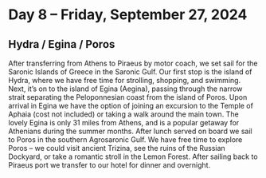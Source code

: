 # Day 8 – Friday, September 27, 2024 

## Hydra / Egina / Poros 

After transferring from Athens to Piraeus by motor coach, we set sail for the Saronic Islands of Greece in the Saronic
Gulf. Our first stop is the island of Hydra, where we have free time for strolling, shopping, and swimming. Next, it’s
on to the island of Egina (Aegina), passing through the narrow strait separating the Peloponnesian coast from the island
of Poros. Upon arrival in Egina we have the option of joining an excursion to the Temple of Aphaia (cost not included)
or taking a walk around the main town. The lovely Egina is only 31 miles from Athens, and is a popular getaway for
Athenians during the summer months. After lunch served on board we sail to Poros in the southern Agrosaronic Gulf. We
have free time to explore Poros – we could visit ancient Trizina, see the ruins of the Russian Dockyard, or take a
romantic stroll in the Lemon Forest. After sailing back to Piraeus port we transfer to our hotel for dinner and
overnight. 
